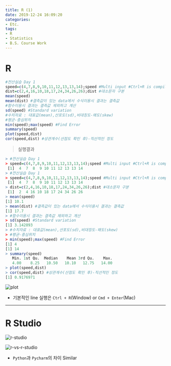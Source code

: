 ```yaml
---
title: R (1)
date: 2019-12-24 16:09:20
categories:
- Etc.
tags:
- R
- Statistics
- B.S. Course Work
---
```

# R

~~~R
#전산실습 Day 1
speed=c(4,7,8,9,10,11,12,13,13,14);speed #Multi input #Ctrl+R is compiling of only one line
dist=c(2,4,16,10,18,17,24,34,26,26);dist #대소문자 구분
mean(speed)
mean(dist) #결측값이 있는 data에서 수식이용시 결과는 결측값
#함수이용시 결과는 결측값 제외하고 계산
sd(speed) #Standard variation
#수치자료 : 대표값(mean),산포도(sd),비대칭도-왜도(skew)
#평균-중심위치
min(speed);max(speed) #Find Error
summary(speed)
plot(speed,dist)
cor(speed,dist) #상관계수(산점도 확인 후)-직선적인 정도 
~~~
<!-- more -->

>실행결과

~~~R
> #전산실습 Day 1
> speed=c(4,7,8,9,10,11,12,13,13,14);speed #Multi input #Ctrl+R is compiling of only one line
 [1]  4  7  8  9 10 11 12 13 13 14
> #전산실습 Day 1
> speed=c(4,7,8,9,10,11,12,13,13,14);speed #Multi input #Ctrl+R is compiling of only one line
 [1]  4  7  8  9 10 11 12 13 13 14
> dist=c(2,4,16,10,18,17,24,34,26,26);dist #대소문자 구분
 [1]  2  4 16 10 18 17 24 34 26 26
> mean(speed)
[1] 10.1
> mean(dist) #결측값이 있는 data에서 수식이용시 결과는 결측값
[1] 17.7
> #함수이용시 결과는 결측값 제외하고 계산
> sd(speed) #Standard variation
[1] 3.142893
> #수치자료 : 대표값(mean),산포도(sd),비대칭도-왜도(skew)
> #평균-중심위치
> min(speed);max(speed) #Find Error
[1] 4
[1] 14
> summary(speed)
   Min. 1st Qu.  Median    Mean 3rd Qu.    Max. 
   4.00    8.25   10.50   10.10   12.75   14.00 
> plot(speed,dist)
> cor(speed,dist) #상관계수(산점도 확인 후)-직선적인 정도 
[1] 0.9176971
~~~

![plot](/images/r-1/plot.png)

+ 기본적인 line 실행은 `Ctrl + R`(Window) or `Cmd + Enter`(Mac)
***
# R Studio

![r-studio](/images/r-1/r-studio.png)

![r-vs-r-studio](/images/r-1/r-vs-r-studio.png)

+ `Python`과 `Pycharm`의 차이 Similar